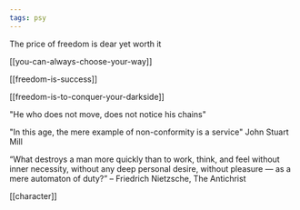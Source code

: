 ```yaml
---
tags: psy
---
```



The price of freedom is dear yet worth it 

[[you-can-always-choose-your-way]]

[[freedom-is-success]]

[[freedom-is-to-conquer-your-darkside]]

"He who does not move, does not notice his chains"

"In this age, the mere example of non-conformity is a service" John Stuart Mill 

“What destroys a man more quickly than to work, think, and feel without inner necessity, without any deep personal desire, without pleasure — as a mere automaton of duty?” – Friedrich Nietzsche, The Antichrist

[[character]]